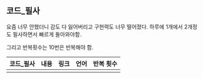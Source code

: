 ## 코드_필사

요즘 너무 안했더니 감도 다 잃어버리고 구현력도 너무 떨어졌다. 하루에 1개에서 2개정도 필사하면서 빠르게 돌아와야함.

그리고 반복횟수는 10번은 반복해야 함.

|코드_필사| 내용 | 링크 | 언어 | 반복 횟수 |
|------|------|------|------|------|
||| |||

